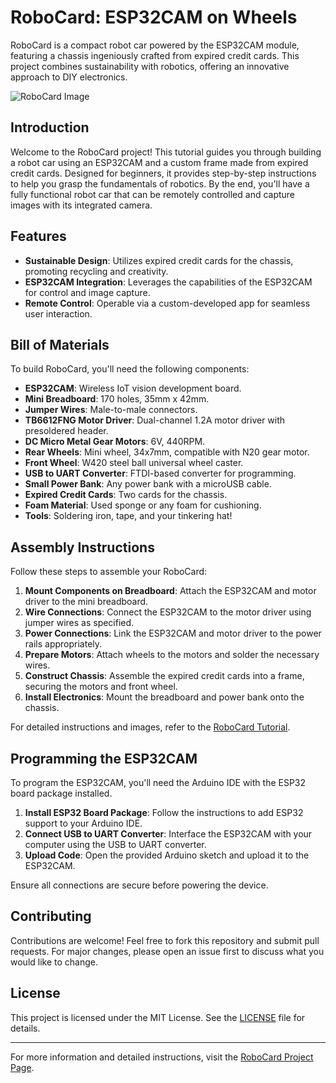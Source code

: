 # RoboCard: ESP32CAM on Wheels

RoboCard is a compact robot car powered by the ESP32CAM module, featuring a chassis ingeniously crafted from expired credit cards. This project combines sustainability with robotics, offering an innovative approach to DIY electronics.

![RoboCard Image](https://jojoyeap.github.io/RoboCard/images/robocard.jpg)

## Introduction

Welcome to the RoboCard project! This tutorial guides you through building a robot car using an ESP32CAM and a custom frame made from expired credit cards. Designed for beginners, it provides step-by-step instructions to help you grasp the fundamentals of robotics. By the end, you'll have a fully functional robot car that can be remotely controlled and capture images with its integrated camera.

## Features

- **Sustainable Design**: Utilizes expired credit cards for the chassis, promoting recycling and creativity.
- **ESP32CAM Integration**: Leverages the capabilities of the ESP32CAM for control and image capture.
- **Remote Control**: Operable via a custom-developed app for seamless user interaction.

## Bill of Materials

To build RoboCard, you'll need the following components:

- **ESP32CAM**: Wireless IoT vision development board.
- **Mini Breadboard**: 170 holes, 35mm x 42mm.
- **Jumper Wires**: Male-to-male connectors.
- **TB6612FNG Motor Driver**: Dual-channel 1.2A motor driver with presoldered header.
- **DC Micro Metal Gear Motors**: 6V, 440RPM.
- **Rear Wheels**: Mini wheel, 34x7mm, compatible with N20 gear motor.
- **Front Wheel**: W420 steel ball universal wheel caster.
- **USB to UART Converter**: FTDI-based converter for programming.
- **Small Power Bank**: Any power bank with a microUSB cable.
- **Expired Credit Cards**: Two cards for the chassis.
- **Foam Material**: Used sponge or any foam for cushioning.
- **Tools**: Soldering iron, tape, and your tinkering hat!

## Assembly Instructions

Follow these steps to assemble your RoboCard:

1. **Mount Components on Breadboard**: Attach the ESP32CAM and motor driver to the mini breadboard.
2. **Wire Connections**: Connect the ESP32CAM to the motor driver using jumper wires as specified.
3. **Power Connections**: Link the ESP32CAM and motor driver to the power rails appropriately.
4. **Prepare Motors**: Attach wheels to the motors and solder the necessary wires.
5. **Construct Chassis**: Assemble the expired credit cards into a frame, securing the motors and front wheel.
6. **Install Electronics**: Mount the breadboard and power bank onto the chassis.

For detailed instructions and images, refer to the [RoboCard Tutorial](https://jojoyeap.github.io/RoboCard/).

## Programming the ESP32CAM

To program the ESP32CAM, you'll need the Arduino IDE with the ESP32 board package installed.

1. **Install ESP32 Board Package**: Follow the instructions to add ESP32 support to your Arduino IDE.
2. **Connect USB to UART Converter**: Interface the ESP32CAM with your computer using the USB to UART converter.
3. **Upload Code**: Open the provided Arduino sketch and upload it to the ESP32CAM.

Ensure all connections are secure before powering the device.

## Contributing

Contributions are welcome! Feel free to fork this repository and submit pull requests. For major changes, please open an issue first to discuss what you would like to change.

## License

This project is licensed under the MIT License. See the [LICENSE](LICENSE) file for details.

---

For more information and detailed instructions, visit the [RoboCard Project Page](https://jojoyeap.github.io/RoboCard/).
